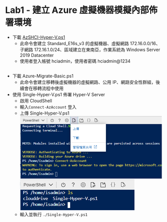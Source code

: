 # Lab1 - 建立 Azure 虛擬機器模擬內部佈署環境

- 下載 [AzSHCI-Hyper-V.ps1](https://github.com/BrianHsing/Azure-Stack-HCI/blob/main/AzSHCI-Hyper-V.ps1)<br>
	- 此命令會建立 Standard_E16s_v3 的虛擬機器、虛擬網路 172.16.0.0/16、子網路 172.16.1.0/24、區域建立在東南亞，作業系統為 Windows Server 2019 Datacenter<br>
	- 使用者登入帳號 hciadmin，使用者密碼 hciadmin@1234<br>
    ````
    
    ````
 - 下載 Azure-Migrate-Basic.ps1<br>
	- 此命令會建立移轉後虛擬機器的虛擬網路、公用 IP、網路安全性群組，後續會在移轉流程中使用<br>
 - 使用 Single-Hyper-V.ps1 佈署 Hyper-V Server <br> 
	- 啟用 CloudShell<br>
    - 輸入`Connect-AzAccount` 登入<br>
	- 上傳 Single-Hyper-V.ps1<br>
	  ![GITHUB](https://github.com/BrianHsing/Azure-Migrate/blob/master/hyper-v/image/cloudshell-uploadps1.PNG "cloudshell-uploadps1")
	  ![GITHUB](https://github.com/BrianHsing/Azure-Migrate/blob/master/hyper-v/image/upload-success.PNG "upload-succsess")
	- 輸入並執行 `./Single-Hyper-V.ps1` <br>